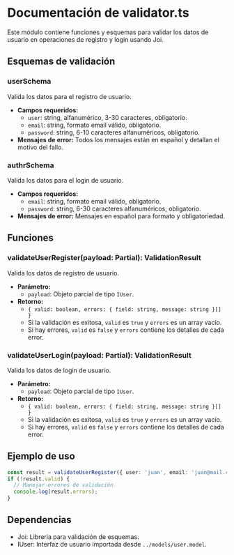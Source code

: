 # Documentación de validator.ts

Este módulo contiene funciones y esquemas para validar los datos de usuario en operaciones de registro y login usando Joi.

## Esquemas de validación

### userSchema
Valida los datos para el registro de usuario.
- **Campos requeridos:**
  - `user`: string, alfanumérico, 3-30 caracteres, obligatorio.
  - `email`: string, formato email válido, obligatorio.
  - `password`: string, 6-10 caracteres alfanuméricos, obligatorio.
- **Mensajes de error:** Todos los mensajes están en español y detallan el motivo del fallo.

### authrSchema
Valida los datos para el login de usuario.
- **Campos requeridos:**
  - `email`: string, formato email válido, obligatorio.
  - `password`: string, 6-30 caracteres alfanuméricos, obligatorio.
- **Mensajes de error:** Mensajes en español para formato y obligatoriedad.

## Funciones

### validateUserRegister(payload: Partial<IUser>): ValidationResult
Valida los datos de registro de usuario.
- **Parámetro:**
  - `payload`: Objeto parcial de tipo `IUser`.
- **Retorno:**
  - `{ valid: boolean, errors: { field: string, message: string }[] }`
  - Si la validación es exitosa, `valid` es `true` y `errors` es un array vacío.
  - Si hay errores, `valid` es `false` y `errors` contiene los detalles de cada error.

### validateUserLogin(payload: Partial<IUser>): ValidationResult
Valida los datos de login de usuario.
- **Parámetro:**
  - `payload`: Objeto parcial de tipo `IUser`.
- **Retorno:**
  - `{ valid: boolean, errors: { field: string, message: string }[] }`
  - Si la validación es exitosa, `valid` es `true` y `errors` es un array vacío.
  - Si hay errores, `valid` es `false` y `errors` contiene los detalles de cada error.

## Ejemplo de uso

```typescript
const result = validateUserRegister({ user: 'juan', email: 'juan@mail.com', password: 'abc123' });
if (!result.valid) {
  // Manejar errores de validación
  console.log(result.errors);
}
```

## Dependencias
- Joi: Librería para validación de esquemas.
- IUser: Interfaz de usuario importada desde `../models/user.model`.
